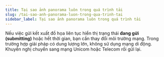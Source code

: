 ```yaml
---
title: Tại sao ảnh panorama luôn trong quá trình tải
slug: /tai-sao-anh-panorama-luon-trong-qua-trinh-tai
sidebar_label: Tại sao ảnh panorama luôn trong quá trình tải
---
```


Nếu việc gửi kết xuất đồ họa liên tục hiển thị trạng thái **đang gửi (submitting)** hoặc hết thời gian, bạn cần thay đổi môi trường mạng. Trong trường hợp giải pháp có dung lượng lớn, không sử dụng mạng di động. Khuyến nghị chuyển sang mạng Unicom hoặc Telecom rồi gửi lại.